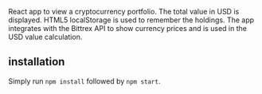 React app to view a cryptocurrency portfolio. The total value in USD is displayed. HTML5 localStorage is used to remember the holdings. The app integrates with the Bittrex API to show currency prices and is used in the USD value calculation.

## installation

Simply run `npm install` followed by `npm start`.
